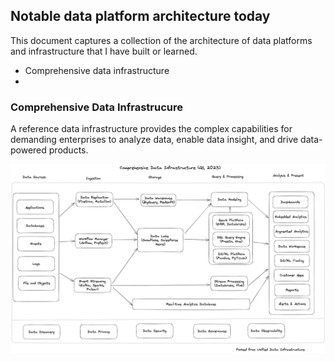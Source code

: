 ## Notable data platform architecture today

This document captures a collection of the architecture of data platforms and infrastructure that I have built or learned. 
* Comprehensive data infrastructure 
* 

### Comprehensive Data Infrastrucure
A reference data infrastructure provides the complex capabilities for demanding enterprises to analyze data, enable data insight, and drive data-powered products. 


![Comprehensive Data Infrastructure](/img/ComprehensiveDataInfrastructureQ12023.png)
